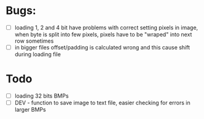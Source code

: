 # Bugs:
- [ ] loading 1, 2 and 4 bit have problems with correct setting pixels in image, when byte is split into few pixels, pixels have to be "wraped" into next row sometimes
- [ ] in bigger files offset/padding is calculated wrong and this cause shift during loading file
# Todo
 - [ ] loading 32 bits BMPs
 - [ ] DEV - function to save image to text file, easier checking for errors in larger BMPs